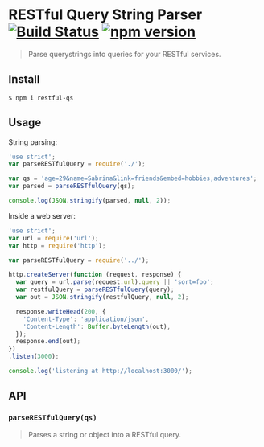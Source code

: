 # RESTful Query String Parser [![Build Status](https://travis-ci.org/francisbrito/node-restful-qs.svg?branch=master)](https://travis-ci.org/francisbrito/node-restful-qs) [![npm version](https://badge.fury.io/js/restful-qs.svg)](https://badge.fury.io/js/restful-qs)
> Parse querystrings into queries for your RESTful services.

## Install

`$ npm i restful-qs`

## Usage

String parsing:
```js
'use strict';
var parseRESTfulQuery = require('./');

var qs = 'age=29&name=Sabrina&link=friends&embed=hobbies,adventures';
var parsed = parseRESTfulQuery(qs);

console.log(JSON.stringify(parsed, null, 2));
```

Inside a web server:
```js
'use strict';
var url = require('url');
var http = require('http');

var parseRESTfulQuery = require('../');

http.createServer(function (request, response) {
  var query = url.parse(request.url).query || 'sort=foo';
  var restfulQuery = parseRESTfulQuery(query);
  var out = JSON.stringify(restfulQuery, null, 2);

  response.writeHead(200, {
    'Content-Type': 'application/json',
    'Content-Length': Buffer.byteLength(out),
  });
  response.end(out);
})
.listen(3000);

console.log('listening at http://localhost:3000/');
```

## API

### `parseRESTfulQuery(qs)`
> Parses a string or object into a RESTful query.
